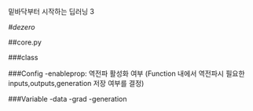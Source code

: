 밑바닥부터 시작하는 딥러닝 3

*#dezero*


##core.py

###class


###Config
-enableprop: 역전파 활성화 여부 
(Function 내에서 역전파시 필요한 inputs,outputs,generation 저장 여부를 결정)

###Variable
-data
-grad
-generation


